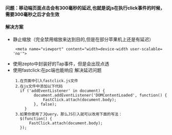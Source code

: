 #### 问题：移动端页面点击会有300毫秒的延迟,也就是说js在执行click事件的时候，需要300毫秒之后才会生效
#### 解决方案
   - 静止缩放（完全禁用缩放来达到目的,但是在部分苹果机上还是有延迟）
     ```
      <meta name="viewport" content="width=device-width user-scalable= 'no'"> 
     ```
   -  使用zepto中封装好的Tap事件，但是会出现点透
   -  使用fastclick:在pc端也能响应  解决延迟问题
       ```
        1.在页面中引入fastclick.js文件
        2.在js文件中添加以下代码
          if ('addEventListener' in document) {
                document.addEventListener('DOMContentLoaded', function() {
                    FastClick.attach(document.body);
                }, false);
            }
        3.如果你使用了JQuery，那么JS引入就可以改用下面的写法：
          $(function() {
              FastClick.attach(document.body);
          });
       ```
      
